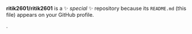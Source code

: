 

**ritik2601/ritik2601** is a ✨ _special_ ✨ repository because its `README.md` (this file) appears on your GitHub profile.







.







